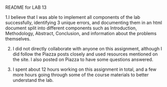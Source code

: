 README for LAB 13


1.I believe that I was able to implement all components of the lab successfully, identifying 3 unique errors, and documenting them in an html document split into different components such as Introduction, Methodology, Abstract, Conclusion, and information about the problems themselves. 



2. I did not directly collaborate with anyone on this assignment, although I did follow the Piazza posts closely and used resources mentioned on the site. I also posted on Piazza to have some questions answered. 


3. I spent about 12 hours working on this assignment in total, and a few more hours going through some of the course materials to better understand the lab.  


